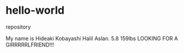 # hello-world
repository

My name is Hideaki Kobayashi Halil Aslan. 5.8 159lbs LOOKING FOR A GIRRRRRLFRIEND!!!
